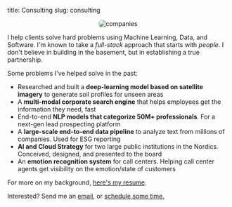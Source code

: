title: Consulting
slug: consulting

<center>
<img  src="{static}/images/companies_all_v2.png" alt="companies" style="border-radius: 6px;" class="companies">
</center>

I help clients solve hard problems using Machine Learning, Data, and Software. I'm known to take a  _full-stack_ approach that starts with _people_. I don't believe in building in the basement, but in establishing a true partnership.

Some problems I've helped solve in the past: 

- Researched and built a **deep-learning model based on satellite imagery** to generate soil profiles for unseen areas
- A **multi-modal corporate search engine** that helps employees get the information they need, fast
- End-to-end **NLP models that categorize 50M+ professionals**. For a next-gen lead prospecting platform
- A **large-scale end-to-end data pipeline** to analyze text from millions of companies.  Used for ESG reporting
- **AI and Cloud Strategy** for two large public institutions in the Nordics. Conceived, designed, and presented to the board
- An **emotion recognition system** for call centers. Helping call center agents get visibility on the emotion/state of customers

For more on my background, [here's my resume](/cv.pdf). 

Interested? Send me an [email](mailto:me@duarteocarmo.com), or <a href="https://cal.com/duarteocarmo/meeting?duration=30" target="_blank">schedule some time.</a>

